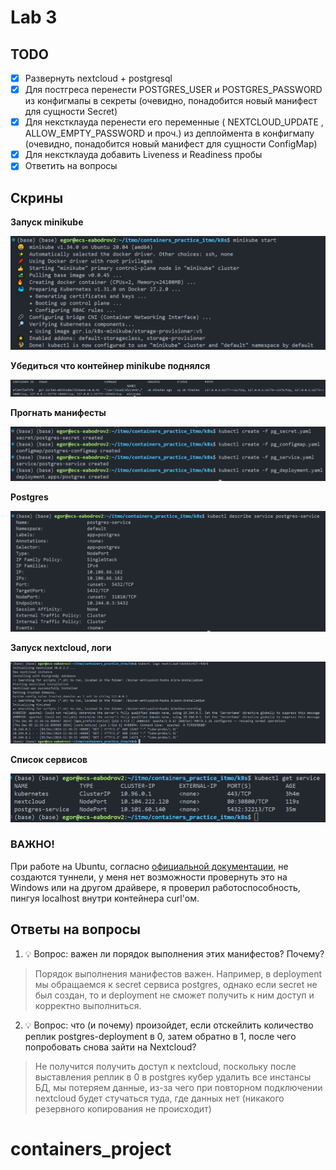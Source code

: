 
# Lab 3

## TODO

- [x] Развернуть nextcloud + postgresql
- [x] Для постгреса перенести POSTGRES_USER и POSTGRES_PASSWORD из конфигмапы в секреты (очевидно, понадобится
новый манифест для сущности Secret)
- [x] Для некстклауда перенести его переменные ( NEXTCLOUD_UPDATE , ALLOW_EMPTY_PASSWORD и проч.) из деплоймента в
конфигмапу (очевидно, понадобится новый манифест для сущности ConfigMap)
- [x] Для некстклауда добавить Liveness и Readiness пробы
- [x] Ответить на вопросы

## Скрины

**Запуск minikube**

![plot](./k8s/images/minikube_start.png)

**Убедиться что контейнер minikube поднялся**

![plot](./k8s/images/docker_ps.png)

**Прогнать манифесты**

![plot](./k8s/images/manifests_creation.png)

**Postgres**

![plot](./k8s/images/postgres_describe.png)


**Запуск nextcloud, логи**

![plot](./k8s/images/running_nextcloud.png)

**Список сервисов**

![plot](./k8s/images/services.png)

### **ВАЖНО!**

При работе на Ubuntu, согласно [официальной документации](https://minikube.sigs.k8s.io/docs/handbook/accessing/#:~:text=Running%20minikube%20on%20Linux%20with%20the%20Docker%20driver%20will%20result%20in%20no%20tunnel%20being%20created.), не создаются туннели, у меня нет возможности провернуть это на Windows или на другом драйвере, я проверил работоспособность, пингуя localhost внутри контейнера curl'ом.

## Ответы на вопросы

1. 💡 Вопрос: важен ли порядок выполнения этих манифестов? Почему?
> Порядок выполнения манифестов важен. Например, в deployment мы обращаемся к secret сервиса postgres, однако если secret не был создан, то и deployment не сможет получить к ним доступ и корректно выполниться.

2. 💡 Вопрос: что (и почему) произойдет, если отскейлить количество реплик postgres-deployment в 0,
затем обратно в 1, после чего попробовать снова зайти на Nextcloud? 
> Не получится получить доступ к nextcloud, поскольку после выставления реплик в 0 в postgres кубер удалить все инстансы БД, мы потеряем данные, из-за чего при повторном подключении nextcloud будет стучаться туда, где данных нет (никакого резервного копирования не происходит)

# containers_project